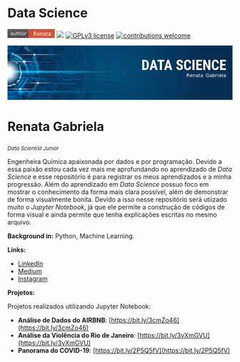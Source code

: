# Data Science

[![author](author-renata-red.png)](https://www.linkedin.com/in/renata-rosa-96a309137/) [![](https://img.shields.io/badge/python-3.7+-blue.svg)](https://www.python.org/downloads/release/python-365/) [![GPLv3 license](https://img.shields.io/badge/License-GPLv3-blue.svg)](http://perso.crans.org/besson/LICENSE.html) [![contributions welcome](https://img.shields.io/badge/contributions-welcome-brightgreen.svg?style=flat)](https://github.com/renatagsr/Data-Science-na-Pratica)

<p align="center">
  <img src="banner.png" >
</p>

# Renata Gabriela
<sub>*Data Scientist Junior*</sub>

Engenheira Química apaixonada por dados e por programação. Devido a essa paixão estou cada vez mais me aprofundando no aprendizado de *Data Science* e esse repositório é para registrar os meus aprendizados e a minha progressão.
Além do aprendizado em *Data Science* possuo foco em mostrar o conhecimento da forma mais clara possível, além de demonstrar de forma visualmente bonita. Devido a isso nesse repositório será utiizado muito o *Jupyter Notebook*, já que ele permite a construção de códigos de forma visual e ainda permite que tenha explicações escritas no mesmo arquivo. 

**Background in:** Python, Machine Learning.

**Links:**
* [LinkedIn](https://www.linkedin.com/in/renata-rosa-96a309137/)
* [Medium](https://renata-gabriela98.medium.com/)
* [Instagram](https://www.instagram.com/renata_gsr/)

**Projetos:**

Projetos realizados utilizando Jupyter Notebook:

* **Análise de Dados do AIRBNB**: [https://bit.ly/3cmZo46](https://bit.ly/3cmZo46)
* **Análise da Violência do Rio de Janeiro**: [https://bit.ly/3vXmGVU](https://bit.ly/3vXmGVU)
* **Panorama do COVID-19**: [https://bit.ly/2P5Q5fV](https://bit.ly/2P5Q5fV)
